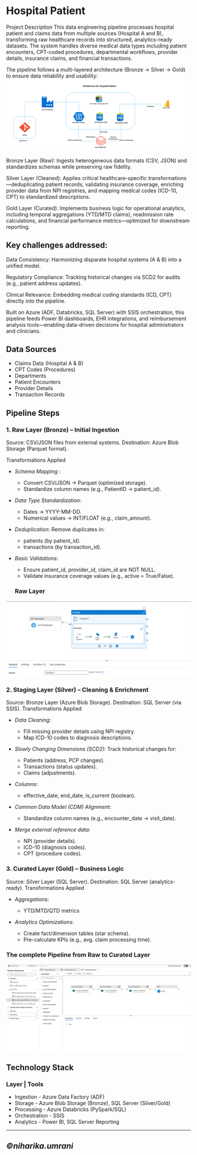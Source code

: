 # Hospital Patient

Project Description
This data engineering pipeline processes hospital patient and claims data from multiple sources (Hospital A and B), transforming raw healthcare records into structured, analytics-ready datasets. The system handles diverse medical data types including patient encounters, CPT-coded procedures, departmental workflows, provider details, insurance claims, and financial transactions.

The pipeline follows a multi-layered architecture (Bronze → Silver → Gold) to ensure data reliability and usability:
![Image 1](https://github.com/niha-v/Hospital-Patient/blob/main/Architecture%20-%20hospital%20patient.png)

Bronze Layer (Raw): Ingests heterogeneous data formats (CSV, JSON) and standardizes schemas while preserving raw fidelity.

Silver Layer (Cleaned): Applies critical healthcare-specific transformations—deduplicating patient records, validating insurance coverage, enriching provider data from NPI registries, and mapping medical codes (ICD-10, CPT) to standardized descriptions.

Gold Layer (Curated): Implements business logic for operational analytics, including temporal aggregations (YTD/MTD claims), readmission rate calculations, and financial performance metrics—optimized for downstream reporting.

## Key challenges addressed:

Data Consistency: Harmonizing disparate hospital systems (A & B) into a unified model.

Regulatory Compliance: Tracking historical changes via SCD2 for audits (e.g., patient address updates).

Clinical Relevance: Embedding medical coding standards (ICD, CPT) directly into the pipeline.

Built on Azure (ADF, Databricks, SQL Server) with SSIS orchestration, this pipeline feeds Power BI dashboards, EHR integrations, and reimbursement analysis tools—enabling data-driven decisions for hospital administrators and clinicians.


## Data Sources
- Claims Data (Hospital A & B)
- CPT Codes (Procedures)
- Departments
- Patient Encounters
- Provider Details
- Transaction Records

## Pipeline Steps
### 1. Raw Layer (Bronze) – Initial Ingestion
Source: CSV/JSON files from external systems.
Destination: Azure Blob Storage (Parquet format).

Transformations Applied
- *Schema Mapping* :
  - Convert CSV/JSON → Parquet (optimized storage).
  - Standardize column names (e.g., PatientID → patient_id).

- *Data Type Standardization*:
  - Dates → YYYY-MM-DD.
  - Numerical values → INT/FLOAT (e.g., claim_amount).

- *Deduplication*:
    Remove duplicates in:
  - patients (by patient_id).
  - transactions (by transaction_id).

- *Basic Validations*:
  - Ensure patient_id, provider_id, claim_id are NOT NULL.
  - Validate insurance coverage values (e.g., active = True/False).

  ### Raw Layer 
![Image](https://github.com/niha-v/Hospital-Patient/blob/main/Screenshot%202025-04-07%20103220.png)



### 2. Staging Layer (Silver) – Cleaning & Enrichment
Source: Bronze Layer (Azure Blob Storage).
Destination: SQL Server (via SSIS).
Transformations Applied

- *Data Cleaning*:
  - Fill missing provider details using NPI registry.
  - Map ICD-10 codes to diagnosis descriptions.

- *Slowly Changing Dimensions (SCD2)*:
  Track historical changes for:
  - Patients (address, PCP changes).
  - Transactions (status updates).
  - Claims (adjustments).

- *Columns*:
  - effective_date, end_date, is_current (boolean).

- *Common Data Model (CDM) Alignment*:
  - Standardize column names (e.g., encounter_date → visit_date).

- *Merge external reference data*:
  - NPI (provider details).
  - ICD-10 (diagnosis codes).
  - CPT (procedure codes).

### 3. Curated Layer (Gold) – Business Logic
Source: Silver Layer (SQL Server).
Destination: SQL Server (analytics-ready).
Transformations Applied

- *Aggregation*s:
  - YTD/MTD/QTD metrics

- *Analytics Optimizations*:
  - Create fact/dimension tables (star schema).
  - Pre-calculate KPIs (e.g., avg. claim processing time).
    
 ### The complete Pipeline from Raw to Curated Layer 
![Image 2](https://github.com/niha-v/Hospital-Patient/blob/main/raw%20to%20curated)

## Technology Stack
### Layer	       |   Tools

- Ingestion	     -  Azure Data Factory (ADF)
- Storage      	 -  Azure Blob Storage (Bronze), SQL Server (Silver/Gold)
- Processing	   -  Azure Databricks (PySpark/SQL)
- Orchestration	 -  SSIS
- Analytics	     -  Power BI, SQL Server Reporting

---









*©niharika.umrani*
---
